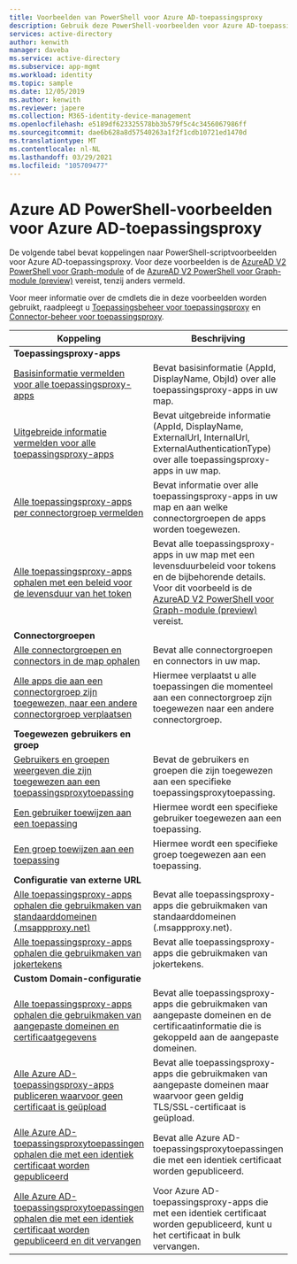 ```yaml
---
title: Voorbeelden van PowerShell voor Azure AD-toepassingsproxy
description: Gebruik deze PowerShell-voorbeelden voor Azure AD-toepassingsproxy om informatie te krijgen over toepassingsproxy-apps en -connectors in uw map, gebruikers en groepen toe te wijzen aan apps en certificaatgegevens op te halen.
services: active-directory
author: kenwith
manager: daveba
ms.service: active-directory
ms.subservice: app-mgmt
ms.workload: identity
ms.topic: sample
ms.date: 12/05/2019
ms.author: kenwith
ms.reviewer: japere
ms.collection: M365-identity-device-management
ms.openlocfilehash: e5189df623325578bb3b579f5c4c3456067986ff
ms.sourcegitcommit: dae6b628a8d57540263a1f2f1cdb10721ed1470d
ms.translationtype: MT
ms.contentlocale: nl-NL
ms.lasthandoff: 03/29/2021
ms.locfileid: "105709477"
---
```

# <a name="azure-ad-powershell-examples-for-azure-ad-application-proxy"></a>Azure AD PowerShell-voorbeelden voor Azure AD-toepassingsproxy

De volgende tabel bevat koppelingen naar PowerShell-scriptvoorbeelden voor Azure AD-toepassingsproxy. Voor deze voorbeelden is de [AzureAD V2 PowerShell voor Graph-module](/powershell/azure/active-directory/install-adv2) of de [AzureAD V2 PowerShell voor Graph-module (preview)](/powershell/azure/active-directory/install-adv2?view=azureadps-2.0-preview&preserve-view=true) vereist, tenzij anders vermeld.


Voor meer informatie over de cmdlets die in deze voorbeelden worden gebruikt, raadpleegt u [Toepassingsbeheer voor toepassingsproxy](/powershell/module/azuread/#application_proxy_application_management) en [Connector-beheer voor toepassingsproxy](/powershell/module/azuread/#application_proxy_connector_management).

| Koppeling | Beschrijving |
|---|---|
|**Toepassingsproxy-apps**||
| [Basisinformatie vermelden voor alle toepassingsproxy-apps](scripts/powershell-get-all-app-proxy-apps-basic.md) | Bevat basisinformatie (AppId, DisplayName, ObjId) over alle toepassingsproxy-apps in uw map. |
| [Uitgebreide informatie vermelden voor alle toepassingsproxy-apps](scripts/powershell-get-all-app-proxy-apps-extended.md) | Bevat uitgebreide informatie (AppId, DisplayName, ExternalUrl, InternalUrl, ExternalAuthenticationType) over alle toepassingsproxy-apps in uw map.  |
| [Alle toepassingsproxy-apps per connectorgroep vermelden](scripts/powershell-get-all-app-proxy-apps-by-connector-group.md) | Bevat informatie over alle toepassingsproxy-apps in uw map en aan welke connectorgroepen de apps worden toegewezen. |
| [Alle toepassingsproxy-apps ophalen met een beleid voor de levensduur van het token](scripts/powershell-get-all-app-proxy-apps-with-policy.md) | Bevat alle toepassingsproxy-apps in uw map met een levensduurbeleid voor tokens en de bijbehorende details. Voor dit voorbeeld is de [AzureAD V2 PowerShell voor Graph-module (preview)](/powershell/azure/active-directory/install-adv2?view=azureadps-2.0-preview&preserve-view=true) vereist. |
|**Connectorgroepen**||
| [Alle connectorgroepen en connectors in de map ophalen](scripts/powershell-get-all-connectors.md) | Bevat alle connectorgroepen en connectors in uw map. |
| [Alle apps die aan een connectorgroep zijn toegewezen, naar een andere connectorgroep verplaatsen](scripts/powershell-move-all-apps-to-connector-group.md) | Hiermee verplaatst u alle toepassingen die momenteel aan een connectorgroep zijn toegewezen naar een andere connectorgroep. |
|**Toegewezen gebruikers en groep**||
| [Gebruikers en groepen weergeven die zijn toegewezen aan een toepassingsproxytoepassing](scripts/powershell-display-users-group-of-app.md) | Bevat de gebruikers en groepen die zijn toegewezen aan een specifieke toepassingsproxytoepassing. |
| [Een gebruiker toewijzen aan een toepassing](scripts/powershell-assign-user-to-app.md) | Hiermee wordt een specifieke gebruiker toegewezen aan een toepassing. |
| [Een groep toewijzen aan een toepassing](scripts/powershell-assign-group-to-app.md) | Hiermee wordt een specifieke groep toegewezen aan een toepassing. |
|**Configuratie van externe URL**||
| [Alle toepassingsproxy-apps ophalen die gebruikmaken van standaarddomeinen (.msappproxy.net)](scripts/powershell-get-all-default-domain-apps.md)  | Bevat alle toepassingsproxy-apps die gebruikmaken van standaarddomeinen (.msappproxy.net). |
| [Alle toepassingsproxy-apps ophalen die gebruikmaken van jokertekens](scripts/powershell-get-all-wildcard-apps.md) | Bevat alle toepassingsproxy-apps die gebruikmaken van jokertekens. |
|**Custom Domain-configuratie**||
| [Alle toepassingsproxy-apps ophalen die gebruikmaken van aangepaste domeinen en certificaatgegevens](scripts/powershell-get-all-custom-domains-and-certs.md) | Bevat alle toepassingsproxy-apps die gebruikmaken van aangepaste domeinen en de certificaatinformatie die is gekoppeld aan de aangepaste domeinen. |
| [Alle Azure AD-toepassingsproxy-apps publiceren waarvoor geen certificaat is geüpload](scripts/powershell-get-all-custom-domain-no-cert.md) | Bevat alle toepassingsproxy-apps die gebruikmaken van aangepaste domeinen maar waarvoor geen geldig TLS/SSL-certificaat is geüpload. |
| [Alle Azure AD-toepassingsproxytoepassingen ophalen die met een identiek certificaat worden gepubliceerd](scripts/powershell-get-custom-domain-identical-cert.md) | Bevat alle Azure AD-toepassingsproxytoepassingen die met een identiek certificaat worden gepubliceerd. |
| [Alle Azure AD-toepassingsproxytoepassingen ophalen die met een identiek certificaat worden gepubliceerd en dit vervangen](scripts/powershell-get-custom-domain-replace-cert.md) | Voor Azure AD-toepassingsproxy-apps die met een identiek certificaat worden gepubliceerd, kunt u het certificaat in bulk vervangen. |
